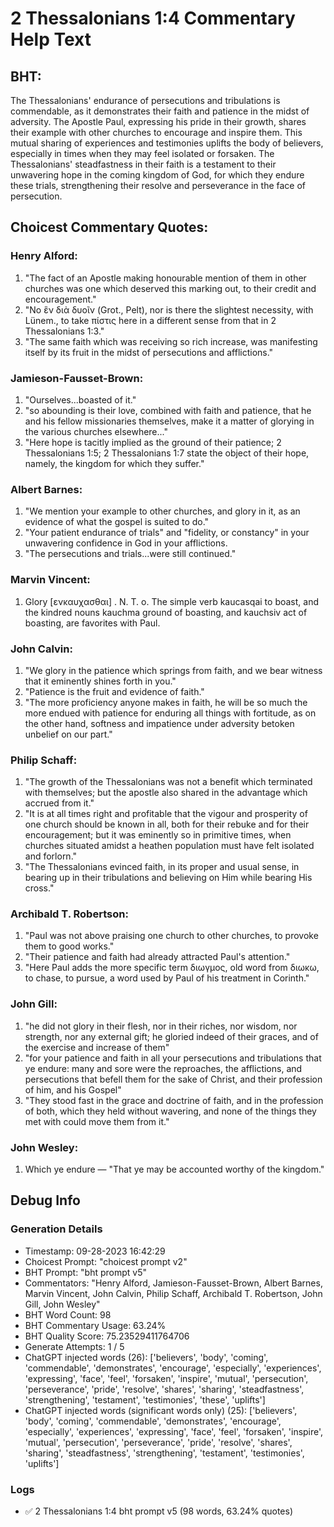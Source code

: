 # 2 Thessalonians 1:4 Commentary Help Text

## BHT:
The Thessalonians' endurance of persecutions and tribulations is commendable, as it demonstrates their faith and patience in the midst of adversity. The Apostle Paul, expressing his pride in their growth, shares their example with other churches to encourage and inspire them. This mutual sharing of experiences and testimonies uplifts the body of believers, especially in times when they may feel isolated or forsaken. The Thessalonians' steadfastness in their faith is a testament to their unwavering hope in the coming kingdom of God, for which they endure these trials, strengthening their resolve and perseverance in the face of persecution.

## Choicest Commentary Quotes:
### Henry Alford:
1. "The fact of an Apostle making honourable mention of them in other churches was one which deserved this marking out, to their credit and encouragement."
2. "No ἓν διὰ δυοῖν (Grot., Pelt), nor is there the slightest necessity, with Lünem., to take πίστις here in a different sense from that in 2 Thessalonians 1:3."
3. "The same faith which was receiving so rich increase, was manifesting itself by its fruit in the midst of persecutions and afflictions."

### Jamieson-Fausset-Brown:
1. "Ourselves...boasted of it." 
2. "so abounding is their love, combined with faith and patience, that he and his fellow missionaries themselves, make it a matter of glorying in the various churches elsewhere..."
3. "Here hope is tacitly implied as the ground of their patience; 2 Thessalonians 1:5; 2 Thessalonians 1:7 state the object of their hope, namely, the kingdom for which they suffer."

### Albert Barnes:
1. "We mention your example to other churches, and glory in it, as an evidence of what the gospel is suited to do." 
2. "Your patient endurance of trials" and "fidelity, or constancy" in your unwavering confidence in God in your afflictions.
3. "The persecutions and trials...were still continued."

### Marvin Vincent:
1. Glory [ενκαυχασθαι] . N. T. o. The simple verb kaucasqai to boast, and the kindred nouns kauchma ground of boasting, and kauchsiv act of boasting, are favorites with Paul.

### John Calvin:
1. "We glory in the patience which springs from faith, and we bear witness that it eminently shines forth in you."
2. "Patience is the fruit and evidence of faith."
3. "The more proficiency anyone makes in faith, he will be so much the more endued with patience for enduring all things with fortitude, as on the other hand, softness and impatience under adversity betoken unbelief on our part."

### Philip Schaff:
1. "The growth of the Thessalonians was not a benefit which terminated with themselves; but the apostle also shared in the advantage which accrued from it."
2. "It is at all times right and profitable that the vigour and prosperity of one church should be known in all, both for their rebuke and for their encouragement; but it was eminently so in primitive times, when churches situated amidst a heathen population must have felt isolated and forlorn."
3. "The Thessalonians evinced faith, in its proper and usual sense, in bearing up in their tribulations and believing on Him while bearing His cross."

### Archibald T. Robertson:
1. "Paul was not above praising one church to other churches, to provoke them to good works."
2. "Their patience and faith had already attracted Paul's attention."
3. "Here Paul adds the more specific term διωγμος, old word from διωκω, to chase, to pursue, a word used by Paul of his treatment in Corinth."

### John Gill:
1. "he did not glory in their flesh, nor in their riches, nor wisdom, nor strength, nor any external gift; he gloried indeed of their graces, and of the exercise and increase of them"
2. "for your patience and faith in all your persecutions and tribulations that ye endure: many and sore were the reproaches, the afflictions, and persecutions that befell them for the sake of Christ, and their profession of him, and his Gospel"
3. "They stood fast in the grace and doctrine of faith, and in the profession of both, which they held without wavering, and none of the things they met with could move them from it."

### John Wesley:
1. Which ye endure — "That ye may be accounted worthy of the kingdom."


## Debug Info
### Generation Details
- Timestamp: 09-28-2023 16:42:29
- Choicest Prompt: "choicest prompt v2"
- BHT Prompt: "bht prompt v5"
- Commentators: "Henry Alford, Jamieson-Fausset-Brown, Albert Barnes, Marvin Vincent, John Calvin, Philip Schaff, Archibald T. Robertson, John Gill, John Wesley"
- BHT Word Count: 98
- BHT Commentary Usage: 63.24%
- BHT Quality Score: 75.23529411764706
- Generate Attempts: 1 / 5
- ChatGPT injected words (26):
	['believers', 'body', 'coming', 'commendable', 'demonstrates', 'encourage', 'especially', 'experiences', 'expressing', 'face', 'feel', 'forsaken', 'inspire', 'mutual', 'persecution', 'perseverance', 'pride', 'resolve', 'shares', 'sharing', 'steadfastness', 'strengthening', 'testament', 'testimonies', 'these', 'uplifts']
- ChatGPT injected words (significant words only) (25):
	['believers', 'body', 'coming', 'commendable', 'demonstrates', 'encourage', 'especially', 'experiences', 'expressing', 'face', 'feel', 'forsaken', 'inspire', 'mutual', 'persecution', 'perseverance', 'pride', 'resolve', 'shares', 'sharing', 'steadfastness', 'strengthening', 'testament', 'testimonies', 'uplifts']

### Logs
- ✅ 2 Thessalonians 1:4 bht prompt v5 (98 words, 63.24% quotes)